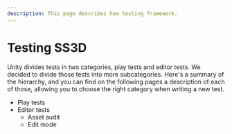 ```yaml
---
description: This page describes how testing framework.
---
```


# Testing SS3D

Unity divides tests in two categories, play tests and editor tests. We decided to divide those tests into more subcategories. Here's a summary of the hierarchy, and you can find on the following pages a description of each of those, allowing you to choose the right category when writing a new test.

* Play tests
* Editor tests
  * Asset audit&#x20;
  * Edit mode

